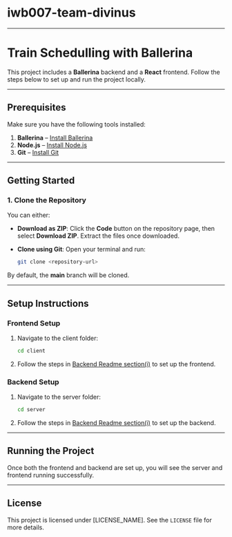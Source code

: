 # iwb007-team-divinus
---

# Train Schedulling with Ballerina

This project includes a **Ballerina** backend and a **React** frontend. Follow the steps below to set up and run the project locally.

---

## Prerequisites

Make sure you have the following tools installed:

1. **Ballerina** – [Install Ballerina](https://ballerina.io/downloads/)  
2. **Node.js** – [Install Node.js](https://nodejs.org/)  
3. **Git** – [Install Git](https://git-scm.com/downloads)  

---

## Getting Started

### 1. Clone the Repository

You can either:

- **Download as ZIP**: Click the **Code** button on the repository page, then select **Download ZIP**. Extract the files once downloaded.

- **Clone using Git**: Open your terminal and run:

   ```bash
   git clone <repository-url>
   ```

By default, the **main** branch will be cloned.

---

## Setup Instructions

### Frontend Setup

1. Navigate to the client folder:
   ```bash
   cd client
   ```
2. Follow the steps in [Backend Readme section(i)](/client/README.md) to set up the frontend.

### Backend Setup

1. Navigate to the server folder:
   ```bash
   cd server
   ```
2. Follow the steps in [Backend Readme section(i)](/server/README.md) to set up the backend.

---

## Running the Project

Once both the frontend and backend are set up, you will see the server and frontend running successfully.

---

## License

This project is licensed under [LICENSE_NAME]. See the `LICENSE` file for more details.
